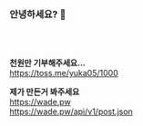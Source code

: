 ### 안녕하세요? 👋

<br>
<br>

**천원만 기부해주세요...**<br>
 https://toss.me/yuka05/1000<br>

**제가 만든거 봐주세요**<br>
https://wade.pw<br>
https://wade.pw/api/v1/post.json
